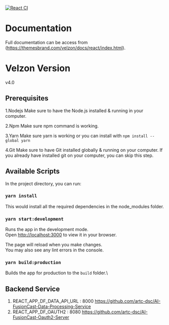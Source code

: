 [![React CI](https://github.com/artc-dsc/AI-FusionCast-FrontEnd-App-React/actions/workflows/react-ci.yml/badge.svg)](https://github.com/artc-dsc/AI-FusionCast-FrontEnd-App-React/actions/workflows/react-ci.yml)
# Documentation
Full documentation can be access from (https://themesbrand.com/velzon/docs/react/index.html).

# Velzon Version
v4.0

## Prerequisites

1.Nodejs
Make sure to have the Node.js installed & running in your computer.

2.Npm
Make sure npm command is working.

3.Yarn
Make sure yarn is working or you can install with  `npm install --global yarn` 

4.Git
Make sure to have Git installed globally & running on your computer. If you already have installed git on your computer, you can skip this step.

## Available Scripts

In the project directory, you can run:

### `yarn install`  
This would install all the required dependencies in the node_modules folder.

### `yarn start:development`

Runs the app in the development mode.\
Open [http://localhost:3000](http://localhost:3000) to view it in your browser.

The page will reload when you make changes.\
You may also see any lint errors in the console.

### `yarn build:production`

Builds the app for production to the `build` folder.\

## Backend Service
1. REACT_APP_DF_DATA_API_URL : 8000  https://github.com/artc-dsc/AI-FusionCast-Data-Processing-Service
2. REACT_APP_DF_OAUTH2 : 8080  https://github.com/artc-dsc/AI-FusionCast-Oauth2-Server